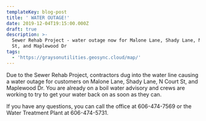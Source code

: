 ```yaml
---
templateKey: blog-post
title: ' WATER OUTAGE!'
date: 2019-12-04T19:15:00.000Z
draft: true
description: >-
  Sewer Rehab Project - water outage now for Malone Lane, Shady Lane, N Court
  St, and Maplewood Dr
tags:
  - 'https://graysonutilities.geosync.cloud/map/'
---
```

Due to the Sewer Rehab Project, contractors dug into the water line causing a water outage for customers on Malone Lane, Shady Lane, N Court St, and Maplewood Dr.  You are already on a boil water advisory and crews are working to try to get your water back on as soon as they can.  

If you have any questions, you can call the office at 606-474-7569 or the Water Treatment Plant at 606-474-5731.
